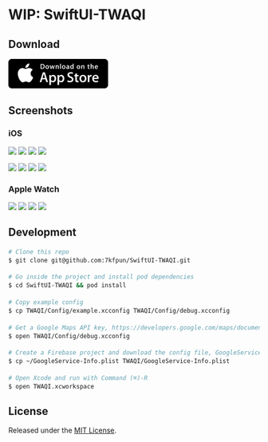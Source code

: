 # WIP: SwiftUI-TWAQI

## Download

[![App Store Button](assets/app-store.png "App Store Button")](https://itunes.apple.com/tw/app/id1286516443?mt=8)

## Screenshots

### iOS

<img src="https://raw.github.com/7kfpun/SwiftUI-TWAQI/master/assets/screenshot-ios0.png" width="210"> <img src="https://raw.github.com/7kfpun/SwiftUI-TWAQI/master/assets/screenshot-ios1.png" width="210"> <img src="https://raw.github.com/7kfpun/SwiftUI-TWAQI/master/assets/screenshot-ios2.png" width="210"> <img src="https://raw.github.com/7kfpun/SwiftUI-TWAQI/master/assets/screenshot-ios3.png" width="210">

<img src="https://raw.github.com/7kfpun/SwiftUI-TWAQI/master/assets/screenshot-ios4.png" width="210"> <img src="https://raw.github.com/7kfpun/SwiftUI-TWAQI/master/assets/screenshot-ios5.png" width="210"> <img src="https://raw.github.com/7kfpun/SwiftUI-TWAQI/master/assets/screenshot-ios6.png" width="210"> <img src="https://raw.github.com/7kfpun/SwiftUI-TWAQI/master/assets/screenshot-ios7.png" width="210">

### Apple Watch

<img src="https://raw.github.com/7kfpun/SwiftUI-TWAQI/master/assets/screenshot-apple-watch0.png" width="210"> <img src="https://raw.github.com/7kfpun/SwiftUI-TWAQI/master/assets/screenshot-apple-watch1.png" width="210"> <img src="https://raw.github.com/7kfpun/SwiftUI-TWAQI/master/assets/screenshot-apple-watch2.png" width="210"> <img src="https://raw.github.com/7kfpun/SwiftUI-TWAQI/master/assets/screenshot-apple-watch3.png" width="210">

## Development

```bash
# Clone this repo
$ git clone git@github.com:7kfpun/SwiftUI-TWAQI.git

# Go inside the project and install pod dependencies
$ cd SwiftUI-TWAQI && pod install

# Copy example config
$ cp TWAQI/Config/example.xcconfig TWAQI/Config/debug.xcconfig

# Get a Google Maps API key, https://developers.google.com/maps/documentation/ios-sdk/get-api-key, and update the key `GMSServicesApiKey` in the debug.xcconfig file
$ open TWAQI/Config/debug.xcconfig

# Create a Firebase project and download the config file, GoogleService-Info.plist, to the folder, https://firebase.google.com/docs/ios/setup
$ cp ~/GoogleService-Info.plist TWAQI/GoogleService-Info.plist

# Open Xcode and run with Command (⌘)-R
$ open TWAQI.xcworkspace
```

## License

Released under the [MIT License](http://opensource.org/licenses/MIT).
